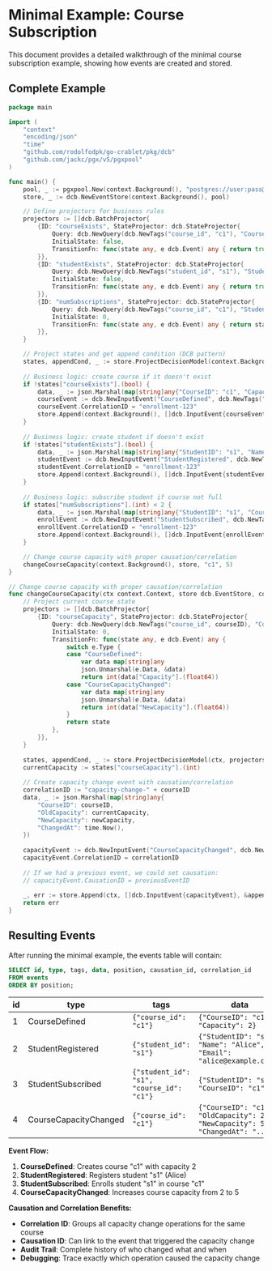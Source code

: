 # Minimal Example: Course Subscription

This document provides a detailed walkthrough of the minimal course subscription example, showing how events are created and stored.

## Complete Example

```go
package main

import (
    "context"
    "encoding/json"
    "time"
    "github.com/rodolfodpk/go-crablet/pkg/dcb"
    "github.com/jackc/pgx/v5/pgxpool"
)

func main() {
    pool, _ := pgxpool.New(context.Background(), "postgres://user:pass@localhost/db")
    store, _ := dcb.NewEventStore(context.Background(), pool)

    // Define projectors for business rules
    projectors := []dcb.BatchProjector{
        {ID: "courseExists", StateProjector: dcb.StateProjector{
            Query: dcb.NewQuery(dcb.NewTags("course_id", "c1"), "CourseDefined"),
            InitialState: false,
            TransitionFn: func(state any, e dcb.Event) any { return true },
        }},
        {ID: "studentExists", StateProjector: dcb.StateProjector{
            Query: dcb.NewQuery(dcb.NewTags("student_id", "s1"), "StudentRegistered"),
            InitialState: false,
            TransitionFn: func(state any, e dcb.Event) any { return true },
        }},
        {ID: "numSubscriptions", StateProjector: dcb.StateProjector{
            Query: dcb.NewQuery(dcb.NewTags("course_id", "c1"), "StudentSubscribed"),
            InitialState: 0,
            TransitionFn: func(state any, e dcb.Event) any { return state.(int) + 1 },
        }},
    }

    // Project states and get append condition (DCB pattern)
    states, appendCond, _ := store.ProjectDecisionModel(context.Background(), projectors, nil)
    
    // Business logic: create course if it doesn't exist
    if !states["courseExists"].(bool) {
        data, _ := json.Marshal(map[string]any{"CourseID": "c1", "Capacity": 2})
        courseEvent := dcb.NewInputEvent("CourseDefined", dcb.NewTags("course_id", "c1"), data)
        courseEvent.CorrelationID = "enrollment-123"
        store.Append(context.Background(), []dcb.InputEvent{courseEvent}, &appendCond)
    }
    
    // Business logic: create student if doesn't exist
    if !states["studentExists"].(bool) {
        data, _ := json.Marshal(map[string]any{"StudentID": "s1", "Name": "Alice", "Email": "alice@example.com"})
        studentEvent := dcb.NewInputEvent("StudentRegistered", dcb.NewTags("student_id", "s1"), data)
        studentEvent.CorrelationID = "enrollment-123"
        store.Append(context.Background(), []dcb.InputEvent{studentEvent}, &appendCond)
    }
    
    // Business logic: subscribe student if course not full
    if states["numSubscriptions"].(int) < 2 {
        data, _ := json.Marshal(map[string]any{"StudentID": "s1", "CourseID": "c1"})
        enrollEvent := dcb.NewInputEvent("StudentSubscribed", dcb.NewTags("student_id", "s1", "course_id", "c1"), data)
        enrollEvent.CorrelationID = "enrollment-123"
        store.Append(context.Background(), []dcb.InputEvent{enrollEvent}, &appendCond)
    }

    // Change course capacity with proper causation/correlation
    changeCourseCapacity(context.Background(), store, "c1", 5)
}

// Change course capacity with proper causation/correlation
func changeCourseCapacity(ctx context.Context, store dcb.EventStore, courseID string, newCapacity int) error {
    // Project current course state
    projectors := []dcb.BatchProjector{
        {ID: "courseCapacity", StateProjector: dcb.StateProjector{
            Query: dcb.NewQuery(dcb.NewTags("course_id", courseID), "CourseDefined", "CourseCapacityChanged"),
            InitialState: 0,
            TransitionFn: func(state any, e dcb.Event) any {
                switch e.Type {
                case "CourseDefined":
                    var data map[string]any
                    json.Unmarshal(e.Data, &data)
                    return int(data["Capacity"].(float64))
                case "CourseCapacityChanged":
                    var data map[string]any
                    json.Unmarshal(e.Data, &data)
                    return int(data["NewCapacity"].(float64))
                }
                return state
            },
        }},
    }
    
    states, appendCond, _ := store.ProjectDecisionModel(ctx, projectors, nil)
    currentCapacity := states["courseCapacity"].(int)
    
    // Create capacity change event with causation/correlation
    correlationID := "capacity-change-" + courseID
    data, _ := json.Marshal(map[string]any{
        "CourseID": courseID,
        "OldCapacity": currentCapacity,
        "NewCapacity": newCapacity,
        "ChangedAt": time.Now(),
    })
    
    capacityEvent := dcb.NewInputEvent("CourseCapacityChanged", dcb.NewTags("course_id", courseID), data)
    capacityEvent.CorrelationID = correlationID
    
    // If we had a previous event, we could set causation:
    // capacityEvent.CausationID = previousEventID
    
    _, err := store.Append(ctx, []dcb.InputEvent{capacityEvent}, &appendCond)
    return err
}
```

## Resulting Events

After running the minimal example, the events table will contain:

```sql
SELECT id, type, tags, data, position, causation_id, correlation_id 
FROM events 
ORDER BY position;
```

| id | type | tags | data | position | causation_id | correlation_id |
|----|------|------|------|----------|--------------|----------------|
| 1 | CourseDefined | `{"course_id": "c1"}` | `{"CourseID": "c1", "Capacity": 2}` | 1 | course_id_01h2xcejqtf2nbrexx3vqjhp41 | course_id_01h2xcejqtf2nbrexx3vqjhp41 |
| 2 | StudentRegistered | `{"student_id": "s1"}` | `{"StudentID": "s1", "Name": "Alice", "Email": "alice@example.com"}` | 2 | student_id_01h2xcejqtf2nbrexx3vqjhp42 | student_id_01h2xcejqtf2nbrexx3vqjhp42 |
| 3 | StudentSubscribed | `{"student_id": "s1", "course_id": "c1"}` | `{"StudentID": "s1", "CourseID": "c1"}` | 3 | course_id_student_id_01h2xcejqtf2nbrexx3vqjhp43 | course_id_student_id_01h2xcejqtf2nbrexx3vqjhp43 |
| 4 | CourseCapacityChanged | `{"course_id": "c1"}` | `{"CourseID": "c1", "OldCapacity": 2, "NewCapacity": 5, "ChangedAt": "..."}` | 4 | course_id_01h2xcejqtf2nbrexx3vqjhp44 | capacity-change-c1 |

**Event Flow:**
1. **CourseDefined**: Creates course "c1" with capacity 2
2. **StudentRegistered**: Registers student "s1" (Alice)
3. **StudentSubscribed**: Enrolls student "s1" in course "c1"
4. **CourseCapacityChanged**: Increases course capacity from 2 to 5

**Causation and Correlation Benefits:**
- **Correlation ID**: Groups all capacity change operations for the same course
- **Causation ID**: Can link to the event that triggered the capacity change
- **Audit Trail**: Complete history of who changed what and when
- **Debugging**: Trace exactly which operation caused the capacity change 